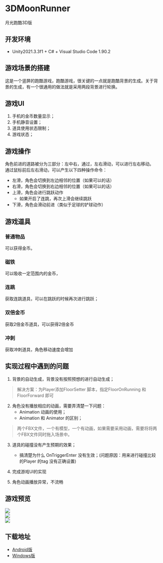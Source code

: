 # 3DMoonRunner
月光跑酷3D版  

## 开发环境  
* Unity2021.3.3f1 + C# + Visual Studio Code 1.90.2

## 游戏场景的搭建
这是一个竖屏的跑酷游戏，跑酷游戏，很关键的一点就是跑酷背景的生成。关于背景的生成，有一个很通用的做法就是采用两段背景进行轮换。

## 游戏UI
1. 手机的金币数量显示；
2. 手机静音设置；
3. 道具使用状态限制；
4. 游戏状态；


## 游戏操作
角色前进的道路被分为三部分：左中右，通过，左右滑动，可以进行左右移动。
通过鼠标前后左右滑动，可以产生以下四种操作命令：
- 左滑，角色会切换到左边相邻的位置（如果可以的话）
- 右滑，角色会切换到右边相邻的位置（如果可以的话）
- 上滑，角色会进行跳跃动作
    - 如果开启了连跳，再次上滑会继续跳跃
- 下滑，角色会滑动前进（类似于足球的铲球动作） 


## 游戏道具
### 普通物品
可以获得金币。
### 磁铁
可以吸收一定范围内的金币，
### 连跳
获取连跳道具，可以在跳跃的时候再次进行跳跃；
### 双倍金币
获取2倍金币道具，可以获得2倍金币
### 冲刺
获取冲刺道具，角色移动速度会增加


## 实现过程中遇到的问题
1. 背景的自动生成，背景没有按照预想的进行自动生成；
> 解决方案：为Player添加FloorSetter 脚本，指定FloorOnRunning 和 FloorForward 即可
2. 角色没有播放相应的动画，需要弄清楚一下问题：
    - Animation 动画的使用；
    - Animation 和 Animator 的区别；


> 两个FBX文件，一个有模型，一个有动画，如果需要采用动画，需要将将两个FBX文件同时拖入场景中。

3. 道具的碰撞没有产生预期的效果；
    - 搞清楚为什么 OnTriggerEnter 没有生效；(问题原因：用来进行碰撞比较的Player 的tag 没有正确设置)

4. 完成游戏UI的实现

5. 角色动画播放异常，不流畅


## 游戏预览  
![](./Previews/previews1.png)  
![](./Previews/previews2.png)  
![](./Previews/previews3.png)  

## 下载地址  
* [Android版](https://github.com/XINCGer/3DMoonRunner/releases/download/0.0.1Beta/Android.0.0.1Beta.apk)  
* [Windows版](https://github.com/XINCGer/3DMoonRunner/releases/download/0.0.1Beta/Window.0.0.1Beta.rar)  
